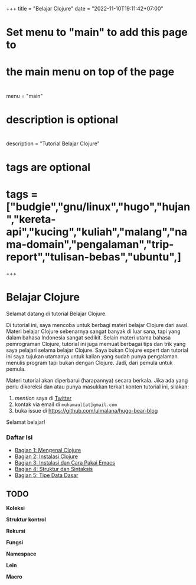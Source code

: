 +++
title = "Belajar Clojure"
date = "2022-11-10T19:11:42+07:00"

#
# Set menu to "main" to add this page to
# the main menu on top of the page
#
 menu = "main"

#
# description is optional
#
description = "Tutorial Belajar Clojure"

#
# tags are optional
#
# tags = ["budgie","gnu/linux","hugo","hujan","kereta-api","kucing","kuliah","malang","nama-domain","pengalaman","trip-report","tulisan-bebas","ubuntu",]
+++

# Belajar Clojure

Selamat datang di tutorial Belajar Clojure. 

Di tutorial ini, saya mencoba untuk berbagi materi belajar Clojure dari awal. Materi belajar Clojure sebenarnya sangat banyak di luar sana, tapi yang dalam bahasa Indonesia sangat sedikit. Selain materi utama bahasa pemrograman Clojure, tutorial ini juga memuat berbagai tips dan trik yang saya pelajari selama belajar Clojure. Saya bukan Clojure expert dan tutorial ini saya tujukan utamanya untuk kalian yang sudah punya pengalaman menulis program tapi bukan dengan Clojure. Jadi, dari pemula untuk pemula.

Materi tutorial akan diperbarui (harapannya) secara berkala. Jika ada yang perlu dikoreksi dan atau punya masukkan terkait konten tutorial ini, silakan: 

1. *mention* saya di [Twitter](https://twitter.com/ulmalana)
2. kontak via email di `muhamaul[at]gmail.com`
3. buka issue di https://github.com/ulmalana/hugo-bear-blog


Selamat belajar!


### Daftar Isi
* [Bagian 1: Mengenal Clojure](https://riz.maulana.me/blog/2022/12/bagian-1-mengenal-clojure/)
* [Bagian 2: Instalasi Clojure](https://riz.maulana.me/blog/2022/12/bagian-2-instalasi-clojure/)
* [Bagian 3: Instalasi dan Cara Pakai Emacs](https://riz.maulana.me/blog/2022/12/bagian-3-instalasi-dan-cara-pakai-emacs/)
* [Bagian 4: Struktur dan Sintaksis](https://riz.maulana.me/blog/2023/01/bagian-4-struktur-dan-sintaksis/)
* [Bagian 5: Tipe Data Dasar](https://riz.maulana.me/blog/2023/01/bagian-5-tipe-data-dasar/)
## TODO


**Koleksi**

**Struktur kontrol**

**Rekursi**

**Fungsi**

**Namespace**

**Lein**

**Macro**
